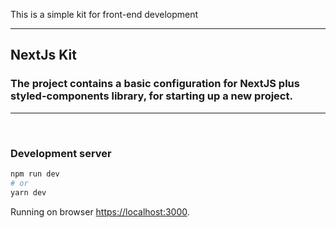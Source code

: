 This is a simple kit for front-end development

---

## NextJs Kit

### The project contains a basic configuration for NextJS plus styled-components library, for starting up a new project.

---

<br>

### Development server

```bash
npm run dev
# or
yarn dev
```

Running on browser [https://localhost:3000](https://localhost:3000).
